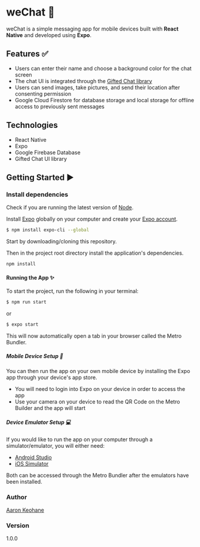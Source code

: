 # weChat 💬

weChat is a simple messaging app for mobile devices built with **React Native** and developed using **Expo**.

## Features ✅

- Users can enter their name and choose a background color for the chat screen
- The chat UI is integrated through the [Gifted Chat library](https://github.com/FaridSafi/react-native-gifted-chat)
- Users can send images, take pictures, and send their location after consenting permission
- Google Cloud Firestore for database storage and local storage for offline access to previously sent messages

## Technologies

- React Native
- Expo
- Google Firebase Database
- Gifted Chat UI library

## Getting Started ▶️

### Install dependencies

Check if you are running the latest version of [Node](https://nodejs.org/en/).

Install [Expo](https://expo.io/) globally on your computer and create your [Expo account](https://expo.io/signup).

```sh
$ npm install expo-cli --global
```

Start by downloading/cloning this repository.

Then in the project root directory install the application's dependencies.

```sh
npm install
```

#### Running the App ✨

To start the project, run the following in your terminal:

```sh
$ npm run start
```

or

```sh
$ expo start
```

This will now automatically open a tab in your browser called the Metro Bundler.

##### Mobile Device Setup 📱

You can then run the app on your own mobile device by installing the Expo app through your device's app store.

- You will need to login into Expo on your device in order to access the app
- Use your camera on your device to read the QR Code on the Metro Builder and the app will start

##### Device Emulator Setup 💻

If you would like to run the app on your computer through a simulator/emulator, you will either need:

- [Android Studio](https://docs.expo.io/workflow/android-studio-emulator/)
- [iOS Simulator](https://docs.expo.io/workflow/ios-simulator/)

Both can be accessed through the Metro Bundler after the emulators have been installed.

### Author

[Aaron Keohane](https://aakeohane.github.io/Portfolio-Website/index.html)

### Version

1.0.0
